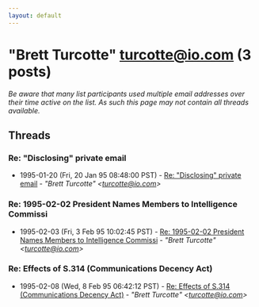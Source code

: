 ```yaml
---
layout: default
---
```


# "Brett Turcotte" <turcotte@io.com> (3 posts)

_Be aware that many list participants used multiple email addresses over their time active on the list. As such this page may not contain all threads available._

## Threads

### Re: "Disclosing" private email
+ 1995-01-20 (Fri, 20 Jan 95 08:48:00 PST) - [Re: "Disclosing" private email](/archive/1995/01/2ba8b6888232627627a894afb0309a2f14a29744246184b1cd5fbecb6fce5a85) - _"Brett Turcotte" \<turcotte@io.com\>_

### Re: 1995-02-02 President Names Members to Intelligence Commissi
+ 1995-02-03 (Fri, 3 Feb 95 10:02:45 PST) - [Re: 1995-02-02 President Names Members to Intelligence Commissi](/archive/1995/02/20e495b0cc431c1cf77056a0620344d468322d5d535100249989f838f6889863) - _"Brett Turcotte" \<turcotte@io.com\>_

### Re: Effects of S.314 (Communications Decency Act)
+ 1995-02-08 (Wed, 8 Feb 95 06:42:12 PST) - [Re: Effects of S.314 (Communications Decency Act)](/archive/1995/02/8c70494e1964878ea8a63791e8ba4a40c8fbeca07f0a7b44634e13d14a13c7eb) - _"Brett Turcotte" \<turcotte@io.com\>_

